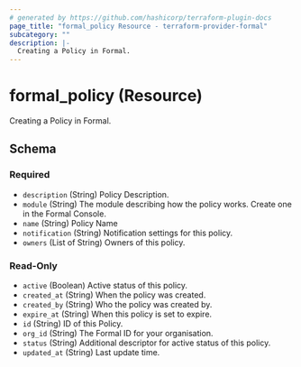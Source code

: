```yaml
---
# generated by https://github.com/hashicorp/terraform-plugin-docs
page_title: "formal_policy Resource - terraform-provider-formal"
subcategory: ""
description: |-
  Creating a Policy in Formal.
---
```


# formal_policy (Resource)

Creating a Policy in Formal.



<!-- schema generated by tfplugindocs -->
## Schema

### Required

- `description` (String) Policy Description.
- `module` (String) The module describing how the policy works. Create one in the Formal Console.
- `name` (String) Policy Name
- `notification` (String) Notification settings for this policy.
- `owners` (List of String) Owners of this policy.

### Read-Only

- `active` (Boolean) Active status of this policy.
- `created_at` (String) When the policy was created.
- `created_by` (String) Who the policy was created by.
- `expire_at` (String) When this policy is set to expire.
- `id` (String) ID of this Policy.
- `org_id` (String) The Formal ID for your organisation.
- `status` (String) Additional descriptor for active status of this policy.
- `updated_at` (String) Last update time.


